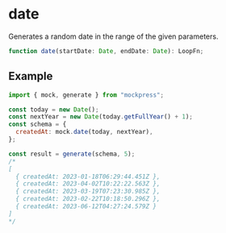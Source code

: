 # date

Generates a random date in the range of the given parameters.

```ts
function date(startDate: Date, endDate: Date): LoopFn;
```

## Example

```js
import { mock, generate } from "mockpress";

const today = new Date();
const nextYear = new Date(today.getFullYear() + 1);
const schema = {
  createdAt: mock.date(today, nextYear),
};

const result = generate(schema, 5);
/*
[
  { createdAt: 2023-01-18T06:29:44.451Z },
  { createdAt: 2023-04-02T10:22:22.563Z },
  { createdAt: 2023-03-19T07:23:30.985Z },
  { createdAt: 2023-02-22T10:18:50.296Z },
  { createdAt: 2023-06-12T04:27:24.579Z }
]
*/
```
